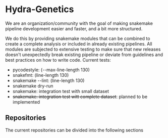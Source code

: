 # Hydra-Genetics

We are an organization/community with the goal of making snakemake pipeline development easier and faster, and a bit more structured. 

We do this by providing snakemake modules that can be combined to create a complete analysis or included in already existing pipelines. All modules are subjected to extensive testing to make sure that new releases doesn't unexpectedly break existing pipeline or deviate from guidelines and best practices on how to write code. Current tests:
- pycodestyle: (--max-line-length 130)
- snakefmt: (line-length 130)
- snakemake --lint: (line-length 130)
- snakemake dry-run
- snakemake: integration test with small dataset
- ~~snakemake: integration test witt complete dataset~~: planned to be implemented 

## Repositories 
The current repositories can be divided into the following sections
